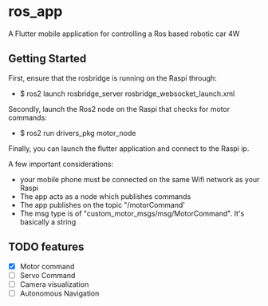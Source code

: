 # ros_app

A Flutter mobile application for controlling a Ros based robotic car 4W

## Getting Started

First, ensure that the rosbridge is running on the Raspi through:
- $ ros2 launch rosbridge_server rosbridge_websocket_launch.xml

Secondly, launch the Ros2 node on the Raspi that checks for motor commands:
- $ ros2 run drivers_pkg motor_node

Finally, you can launch the flutter application and connect to the Raspi ip.

A few important considerations:
- your mobile phone must be connected on the same Wifi network as your Raspi
- The app acts as a node which publishes commands
- The app publishes on the topic "/motorCommand'
- The msg type is of "custom_motor_msgs/msg/MotorCommand". It's basically a string


## TODO features
- [x] Motor command
- [ ] Servo Command
- [ ] Camera visualization
- [ ] Autonomous Navigation
